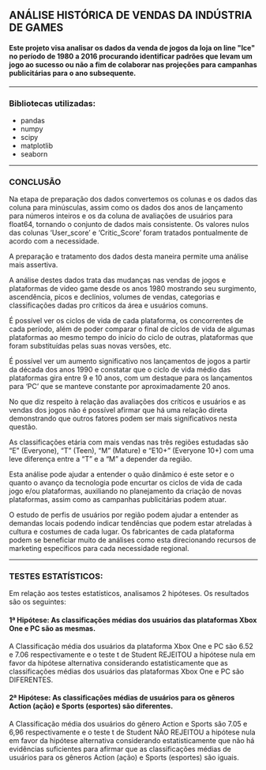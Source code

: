 ## ANÁLISE HISTÓRICA DE VENDAS DA INDÚSTRIA DE GAMES

#### Este projeto visa analisar os dados da venda de jogos da loja on line "Ice" no período de 1980 a 2016 procurando identificar padrões que levam um jogo ao sucesso ou não a fim de colaborar nas projeções para campanhas publicitárias para o ano subsequente.

---

### Bibliotecas utilizadas:

* pandas
* numpy
* scipy
* matplotlib
* seaborn


---

### CONCLUSÃO

Na etapa de preparação dos dados convertemos os colunas e os dados das coluna para minúsculas, assim como os dados dos anos de lançamento para números inteiros e os da coluna de avaliações de usuários para float64, tornando o conjunto de dados mais consistente.
Os valores nulos das colunas ‘User_score’ e ‘Critic_Score’ foram tratados pontualmente de acordo com a necessidade.

A preparação e tratamento dos dados desta maneira permite uma análise mais assertiva.

A análise destes dados trata das mudanças nas vendas de jogos e plataformas de video game desde os anos 1980 mostrando seu surgimento, ascendência, picos e declínios, volumes de vendas, categorias e classificações dadas pro críticos da área e usuários comuns.

É possível ver os ciclos de vida de cada plataforma, os concorrentes de cada período, além de poder comparar o final de ciclos de vida de algumas plataformas ao mesmo tempo do início do ciclo de outras, plataformas que foram substituídas pelas suas novas versões, etc.

É possível ver um aumento significativo nos lançamentos de jogos a partir da década dos anos 1990 e constatar que o ciclo de vida médio das plataformas gira entre 9 e 10 anos, com um destaque para os lançamentos para ‘PC’ que se manteve constante por aproximadamente 20 anos.

No que diz respeito à relação das avaliações dos críticos e usuários e as vendas dos jogos não é possível afirmar que há uma relação direta demonstrando que outros fatores podem ser mais significativos nesta questão.

As classificações etária com mais vendas nas três regiões estudadas são “E” (Everyone), “T” (Teen), “M” (Mature) e “E10+” (Everyone 10+) com uma leve diferença entre a “T” e a “M” a depender da região.

Esta análise pode ajudar a entender o quão dinâmico é este setor e o quanto o avanço da tecnologia pode encurtar os ciclos de vida de cada jogo e/ou plataformas, auxiliando no planejamento da criação de novas plataformas, assim como as campanhas publicitárias podem atuar.

O estudo de perfis de usuários por região podem ajudar a entender as demandas locais podendo indicar tendências que podem estar atreladas à cultura e costumes de cada lugar. Os fabricantes de cada plataforma podem se beneficiar muito de análises como esta direcionando recursos de marketing específicos para cada necessidade regional.

---

### TESTES ESTATÍSTICOS:

Em relação aos testes estatísticos, analisamos 2 hipóteses. Os resultados são os seguintes: 

#### **1ª Hipótese: As classificações médias dos usuários das plataformas Xbox One e PC são as mesmas.**

A Classificação média dos usuários da plataforma Xbox One e PC são 6.52 e 7.06 respectivamente e o teste t de Student REJEITOU a hipótese nula em favor da hipótese alternativa considerando estatisticamente que as classificações médias dos usuários das plataformas Xbox One e PC são DIFERENTES.

#### **2ª Hipótese: As classificações médias de usuários para os gêneros Action (ação) e Sports (esportes) são diferentes.**

A Classificação média dos usuários do gênero Action e Sports são 7.05 e 6,96 respectivamente e o teste t de Student NÃO REJEITOU a hipótese nula em favor da hipótese alternativa considerando estatisticamente que não há evidências suficientes para afirmar que as classificações médias de usuários para os gêneros Action (ação) e Sports (esportes) são iguais.
